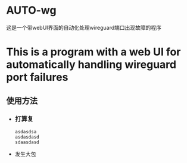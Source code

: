 # AUTO-wg
这是一个带webUI界面的自动化处理wireguard端口出现故障的程序<br />
# This is a program with a web UI for automatically handling wireguard port failures


## 使用方法

* ### 打算复
  
      asdasdsa 
      asdasdasd
      sdaasdasd
* 发生大包
